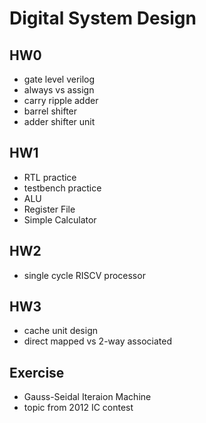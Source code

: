 # Digital System Design
## HW0
* gate level verilog
* always vs assign
* carry ripple adder
* barrel shifter
* adder shifter unit
## HW1
* RTL practice
* testbench practice
* ALU
* Register File
* Simple Calculator
## HW2
* single cycle RISCV processor
## HW3
* cache unit design
* direct mapped vs 2-way associated
## Exercise
* Gauss-Seidal Iteraion Machine
* topic from 2012 IC contest

